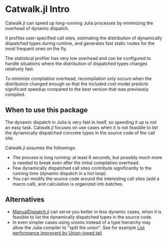 # Catwalk.jl Intro

Catwalk.jl can speed up long-running Julia processes by minimizing the
overhead of dynamic dispatch.

It profiles user-specified call sites, estimating the distribution of
dynamically dispatched types during runtime, and generates fast
static routes for the most frequent ones on the fly.

The statistical profiler has very low overhead and can be configured
to handle situations where the distribution of dispatched types
changes relatively fast.

To minimize compilation overhead, recompilation only occurs when the
distribution changed enough so that the  included cost model predicts
significant speedup compared to the best version that was previously
compiled.

## When to use this package

The dynamic dispatch in Julia is very fast in itself, so speeding it up is not an easy task.
Catwalk.jl focuses on use cases when it is not feasible to list the dynamically dispatched concrete types in the source code of the call site.

Catwalk.jl assumes the followings:

- The process is long running: at least 6 seconds, but possibly much more is needed to break even after the initial compilation overhead.
- Few dynamically dispatched call sites contribute significantly to the running time (dynamic dispatch in a hot loop).
- You can modify the source code around the interesting call sites (add a macro call), and calculation is organized into batches.

## Alternatives

- [ManualDispatch.jl](https://github.com/jlapeyre/ManualDispatch.jl) can serve you better in less dynamic cases, when it is feasible to list the dynamically dispatched types in the source code.
- In even simpler cases using unions instead of a type hierarchy may allow the Julia compiler to "split the union". See for example [List performance improvent by Union-typed tail](https://github.com/JuliaCollections/DataStructures.jl/pull/682/commits/4742228d42ae441f9837e5825feedeb1c013bd99).